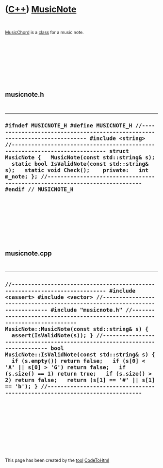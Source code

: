 



 

 

 

 

 

([C++](Cpp.md)) [MusicNote](CppMusicNote.md)
==============================================

 

[MusicChord](CppMusicNote.md) is a [class](CppClass.md) for a music
note.

 

 

 

 

 

musicnote.h
-----------

 

  -------------------------------------------------------------------------------------------------------------------------------------------------------------------------------------------------------------------------------------------------------------------------------------------------------------------------------------------------------------------------------------------------------------------------------------------------------------------------------------------
  ` #ifndef MUSICNOTE_H #define MUSICNOTE_H //--------------------------------------------------------------------------- #include <string> //--------------------------------------------------------------------------- struct MusicNote {   MusicNote(const std::string& s);    static bool IsValidNote(const std::string& s);   static void Check();    private:   int m_note; }; //--------------------------------------------------------------------------- #endif // MUSICNOTE_H `
  -------------------------------------------------------------------------------------------------------------------------------------------------------------------------------------------------------------------------------------------------------------------------------------------------------------------------------------------------------------------------------------------------------------------------------------------------------------------------------------------

 

 

 

 

 

musicnote.cpp
-------------

 

  -----------------------------------------------------------------------------------------------------------------------------------------------------------------------------------------------------------------------------------------------------------------------------------------------------------------------------------------------------------------------------------------------------------------------------------------------------------------------------------------------------------------------------------------------------------------------------------------------------------------------------------------------------------------------------------------------------------------------------------------------------------------------------------------------
  ` //--------------------------------------------------------------------------- #include <cassert> #include <vector> //--------------------------------------------------------------------------- #include "musicnote.h" //--------------------------------------------------------------------------- MusicNote::MusicNote(const std::string& s) {   assert(IsValidNote(s)); } //--------------------------------------------------------------------------- bool MusicNote::IsValidNote(const std::string& s) {   if (s.empty()) return false;   if (s[0] < 'A' || s[0] > 'G') return false;   if (s.size() == 1) return true;   if (s.size() > 2) return false;   return (s[1] == '#' || s[1] == 'b'); } //---------------------------------------------------------------------------  `
  -----------------------------------------------------------------------------------------------------------------------------------------------------------------------------------------------------------------------------------------------------------------------------------------------------------------------------------------------------------------------------------------------------------------------------------------------------------------------------------------------------------------------------------------------------------------------------------------------------------------------------------------------------------------------------------------------------------------------------------------------------------------------------------------------

 

 

 

 

 





 




This page has been created by the [tool](Tools.md)
[CodeToHtml](ToolCodeToHtml.md)
